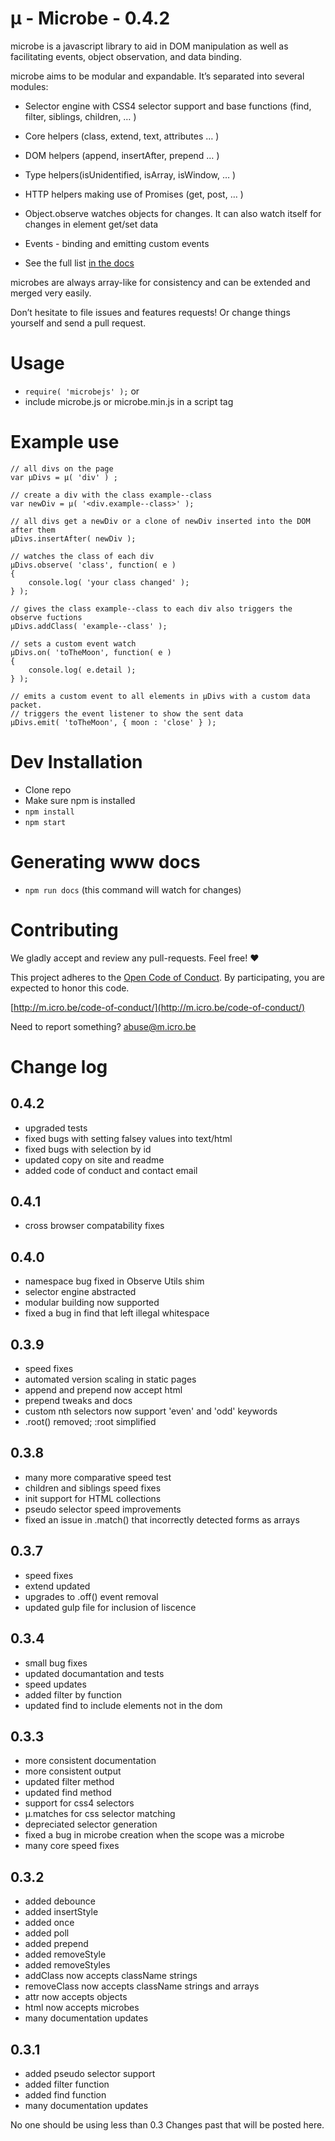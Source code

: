 µ - Microbe - 0.4.2
===================

microbe is a javascript library to aid in DOM manipulation as well as facilitating events, object observation, and data binding.

microbe aims to be modular and expandable. It’s separated into several modules:

+ Selector engine with CSS4 selector support and base functions (find, filter, siblings, children, … )

+ Core helpers (class, extend, text, attributes … )

+ DOM helpers (append, insertAfter, prepend … )

+ Type helpers(isUnidentified, isArray, isWindow, … )

+ HTTP helpers making use of Promises (get, post, … )

+ Object.observe watches objects for changes. It can also watch itself for changes in element get/set data

+ Events - binding and emitting custom events

+ See the full list [in the docs](http://m.icro.be/doc)


microbes are always array-like for consistency and can be extended and merged very easily.


Don’t hesitate to file issues and features requests! Or change things yourself and send a pull request.



Usage
=====

- `require( 'microbejs' );`
    or
- include microbe.js or microbe.min.js in a script tag


Example use
===========


```javscript
// all divs on the page
var µDivs = µ( 'div' ) ;

// create a div with the class example--class
var newDiv = µ( '<div.example--class>' );

// all divs get a newDiv or a clone of newDiv inserted into the DOM after them
µDivs.insertAfter( newDiv );

// watches the class of each div
µDivs.observe( 'class', function( e )
{
    console.log( 'your class changed' );
} );

// gives the class example--class to each div also triggers the observe fuctions
µDivs.addClass( 'example--class' );

// sets a custom event watch
µDivs.on( 'toTheMoon', function( e )
{
    console.log( e.detail );
} );

// emits a custom event to all elements in µDivs with a custom data packet.
// triggers the event listener to show the sent data
µDivs.emit( 'toTheMoon', { moon : 'close' } );
```


Dev Installation
================

-  Clone repo
-  Make sure npm is installed
- `npm install`
- `npm start`


Generating www docs
===================

- `npm run docs`
(this command will watch for changes)


Contributing
============

We gladly accept and review any pull-requests. Feel free! :heart:


This project adheres to the [Open Code of Conduct](http://todogroup.org/opencodeofconduct/#microbe.js/abuse@m.icro.be). By participating, you are expected to honor this code.

[http://m.icro.be/code-of-conduct/](http://m.icro.be/code-of-conduct/)

Need to report something? [abuse@m.icro.be](abuse@m.icro.be)


Change log
==========

0.4.2
-----

+ upgraded tests
+ fixed bugs with setting falsey values into text/html
+ fixed bugs with selection by id
+ updated copy on site and readme
+ added code of conduct and contact email


0.4.1
-----

+ cross browser compatability fixes


0.4.0
-----

+ namespace bug fixed in Observe Utils shim
+ selector engine abstracted
+ modular building now supported
+ fixed a bug in find that left illegal whitespace


0.3.9
-----

+ speed fixes
+ automated version scaling in static pages
+ append and prepend now accept html
+ prepend tweaks and docs
+ custom nth selectors now support 'even' and 'odd' keywords
+ .root() removed; :root simplified


0.3.8
-----

+ many more comparative speed test
+ children and siblings speed fixes
+ init support for HTML collections
+ pseudo selector speed improvements
+ fixed an issue in .match() that incorrectly detected forms as arrays


0.3.7
-----

+ speed fixes
+ extend updated
+ upgrades to .off() event removal
+ updated gulp file for inclusion of liscence


0.3.4
-----

+ small bug fixes
+ updated documantation and tests
+ speed updates
+ added filter by function
+ updated find to include elements not in the dom


0.3.3
-----

+ more consistent documentation
+ more consistent output
+ updated filter method
+ updated find method
+ support for css4 selectors
+ µ.matches for css selector matching
+ depreciated selector generation
+ fixed a bug in microbe creation when the scope was a microbe
+ many core speed fixes


0.3.2
-----

+ added debounce
+ added insertStyle
+ added once
+ added poll
+ added prepend
+ added removeStyle
+ added removeStyles
+ addClass now accepts className strings
+ removeClass now accepts className strings and arrays
+ attr now accepts objects
+ html now accepts microbes
+ many documentation updates


0.3.1
-----

+ added pseudo selector support
+ added filter function
+ added find function
+ many documentation updates


No one should be using less than 0.3  Changes past that will be posted here.

